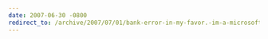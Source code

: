 ```yaml
---
date: 2007-06-30 -0800
redirect_to: /archive/2007/07/01/bank-error-in-my-favor.-im-a-microsoft-mvp.aspx/
---
```

